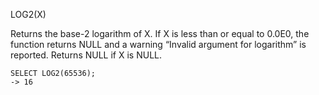 LOG2(X)

Returns the base-2 logarithm of X. If X is less than or equal to 0.0E0, the function returns NULL and a warning “Invalid argument for logarithm” is reported. Returns NULL if X is NULL.

```
SELECT LOG2(65536);
-> 16
```
